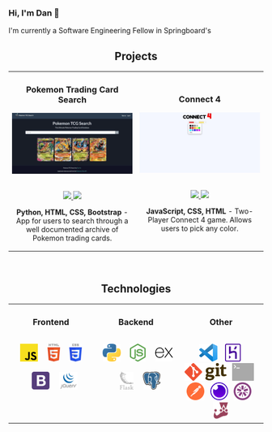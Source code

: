 ### Hi, I'm Dan 👋

I'm currently a Software Engineering Fellow in Springboard's 
<h2 align="center" color="white">Projects</h2>
    <div align="center">
        <table>
            <tr>
                <td width="50%">
                    <h3 align="center" color="white">Pokemon Trading Card Search</h3>
                    <div align="center">
                        <a href='https://pokemon-tcg-search-dvo.herokuapp.com/'>
                            <img src="images/app-demos/poke_search_demo.gif" alt="pokemon-tcg-search-info" height="100%" />
                        </a>
                        <br>
                        <br>
                        <p>
                            <a href="https://github.com/thedvo/pokemon-trading-card-search-app" target="_blank">
                                <img src="https://img.shields.io/badge/Repo-lightgrey?style=for-the-badge&logo=github" />
                            </a>
                            <a href="https://pokemon-tcg-search-dvo.herokuapp.com/" target="_blank">
                                <img src="https://img.shields.io/badge/-website-green?style=for-the-badge&color=0CA4BD" />
                            </a>
                        </p>
                        <p><strong>Python, HTML, CSS, Bootstrap </strong> - App for users to search through a well documented archive of Pokemon trading cards. </p>
                    </div>
                </td>
                <td width="50%">
                    <h3 align="center" color="white">Connect 4</h3>
                    <div align="center">
                        <a href='https://thedvo.github.io/Connect-Four/'>
                            <img src="images/app-demos/connect-4-demo.gif" height="100%" />
                        </a>
                        <br>
                        <br>
                        <p>
                            <a href="https://github.com/thedvo/Connect-Four" target="_blank">
                                <img src="https://img.shields.io/badge/Repo-lightgrey?style=for-the-badge&logo=github" />
                            </a>
                            <a href="https://thedvo.github.io/Connect-Four/" target="_blank">
                                <img src="https://img.shields.io/badge/-website-green?style=for-the-badge&color=0CA4BD" />
                            </a>
                        </p>
                        <p><strong>JavaScript, CSS, HTML</strong> - Two-Player Connect 4 game. Allows users to pick any color. </p>
                    </div>
                </td>
        </table>
    </div>
    <br>

<h2 align="center" color="white">Technologies</h2>
    <div align="center">
        <table>
            <tr>
                <td valign="top" width="33.3333%">
                    <h3 align="center" color="white">Frontend</h2>
                    <br>
                    <div align="center">
                        <img src="images/tech-stack/javascript.svg"
                            alt="JavaScript" height="35" />
                        &nbsp&nbsp&nbsp
                        <img src="images/tech-stack/html-5.svg"
                            alt="HTML" height="35" />
                        &nbsp&nbsp&nbsp
                        <img src="images/tech-stack/css-3.svg"
                            alt="CSS" height="35" />
                        <br>
                        <br>
                        &nbsp&nbsp&nbsp
                        <img src="images/tech-stack/bootstrap.svg"
                            alt="Bootstrap" height="35" />
                        &nbsp&nbsp&nbsp
                        <img src="images/tech-stack/jquery-vertical.svg"
                            alt="jQuery" height="35" />
                    </div>
                </td>
                <td valign="top" width="33.3333%">
                    <h3 align="center" color="white">Backend</h3>
                    <br>
                    <div align="center">
                        &nbsp
                        <img src="images/tech-stack/python.svg"
                            alt="Python" height="35" />
                        &nbsp&nbsp&nbsp
                        <img src="images/tech-stack/nodejs-icon.svg"
                            alt="Node.js" height="35" />
                        &nbsp&nbsp&nbsp
                        <img src="images/tech-stack/expressjs-icon.svg"
                            alt="Express" height="35" />
                        <br>
                        <br>
                        &nbsp&nbsp&nbsp
                        <img src="images/tech-stack/flask.svg"
                            alt="Flask" height="35" />
                        &nbsp&nbsp&nbsp
                        <img src="images/tech-stack/postgresql.svg"
                            alt="Postgresql" height="35" />
                        <br>
                        <br>
                    </div>
                </td>
                <td valign="top" width="33.3333%">
                    <h3 align="center" color="white">Other</h3>
                    <br>
                    <div align="center">
                        &nbsp
                        <img src="images/tech-stack/visual-studio-code.svg"
                            alt="VS Code" height="35" />
                        &nbsp&nbsp
                        <img src="images/tech-stack/heroku-icon.svg"
                            alt="Heroku" height="35" />
                        &nbsp&nbsp
                        <img src="images/tech-stack/Git-logo.svg"
                            alt="Git" height="35" />
                        &nbsp
                        <img src="images/tech-stack/terminal.svg" alt="Terminal" height="35" />
                        &nbsp
                        <img src="images/tech-stack/postman-icon.svg"
                            alt="Postman" height="35" />
                        &nbsp
                        <img src="images/tech-stack/insomnia.svg"
                            alt="Insomnia" height="35" />
                        &nbsp
                        <img src="images/tech-stack/jasmine.svg"
                            alt="Jasmine" height="35" />
                        &nbsp
                        <img src="images/tech-stack/jest.svg"
                            alt="Jest" height="35" />
                    </div>
                </td>
            </tr>
        </table>
    </div>
   
<!--
**thedvo/thedvo** is a ✨ _special_ ✨ repository because its `README.md` (this file) appears on your GitHub profile.

Here are some ideas to get you started:

- 🔭 I’m currently working on ...
- 🌱 I’m currently learning ...
- 👯 I’m looking to collaborate on ...
- 🤔 I’m looking for help with ...
- 💬 Ask me about ...
- 📫 How to reach me: ...
- 😄 Pronouns: ...
- ⚡ Fun fact: ...
-->
